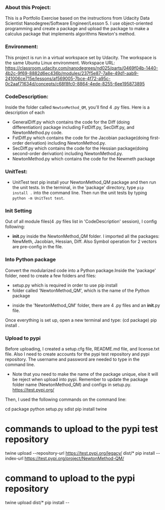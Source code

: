 
### About this Project:
This is a Portfolio Exercise based on the instructions from Udacity Data Scientist Nanodegree/Software Engineer/Lesson 5. I use object-oriented programming and create a package and upload the package to make a calculus package that implements algorithms Newton's method.

### Environment:
This project is run in a virtual workspace set by Udacity. The workspace is the same Ubuntu Linux environment.
Workspace URL: https://classroom.udacity.com/nanodegrees/nd025/parts/0469f04b-1440-4b2c-9f69-8882d6ec436b/modules/237f5e87-7a8e-49d1-aab9-241006ce715e/lessons/af569005-7bce-4f72-a95c-0c2aaf71634d/concepts/c68f8fc0-8864-4ede-8255-6ee195873895

### CodeDescription:
Inside the folder called `NewtonMethod_QM`, you'll find 4 .py files. Here is a description of each
- GeneralDiff.py  which contains the code for the Diff (doing differentiation) package including FstDiff.py, SecDiff.py, and NewtonMethod.py code.
- FstDiff.py  which contains the code for the Jacobian package(doing first-order derivation) including NewtonMethod.py.
- SecDiff.py  which contains the code for the Hessian package(doing second-order derivation) including NewtonMethod.py.
- NewtonMethod.py  which contains the code for the Newmeth package


### UnitTest:
- UnitTest test
pip install your NewtonMethod_QM package and then run the unit tests. In the terminal, in the 'package' directory, type `pip install .` into the command line. Then run the unit tests by typing `python -m UnitTest test`.


### Init Setting
Out of all module files(4 .py files list in 'CodeDescription' session), I config following:
- __init__.py inside the NewtonMethod_QM folder. I imported all the packages: NewMeth, Jacobian, Hessian, Diff. Also Symbol operation for 2 vectors are pre-config in the file.


### Into Python package
Convert the modularized code into a Python package.Inside the 'package' folder, need to create a few folders and files:
-  setup.py  which is required in order to use pip install
-  folder called 'NewtonMethod_QM', which is the name of the Python package
*  inside the 'NewtonMethod_QM' folder, there are 4 .py files and an __init__.py file.

Once everything is set up, open a new terminal and type:
(cd package)
pip install .


### Upload to pypi
Before uploading, I created a setup.cfg file, README.md file, and license.txt file. Also I need to create accounts for the pypi test repository and pypi repository. The username and password are needed to type in the command line.

* Note that you need to make the name of the package unique, else it will be reject when upload into pypi. Remember to update the package folder name (NewtonMethod_QM) and configs in setup.py.
https://test.pypi.org/

Then, I used the following commands on the command line:

cd package
python setup.py sdist
pip install twine

# commands to upload to the pypi test repository
twine upload --repository-url https://test.pypi.org/legacy/ dist/*
pip install --index-url https://test.pypi.org/project/NewtonMethod-QM/

# command to upload to the pypi repository
twine upload dist/*
pip install --
